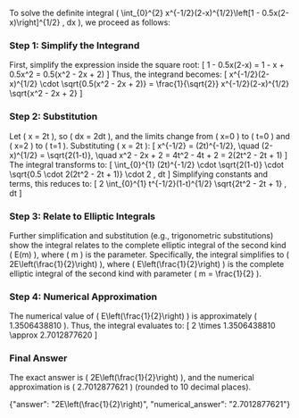 
To solve the definite integral \( \int_{0}^{2} x^{-1/2}(2-x)^{1/2}\left[1 - 0.5x(2-x)\right]^{1/2} \, dx \), we proceed as follows:

### Step 1: Simplify the Integrand
First, simplify the expression inside the square root:
\[
1 - 0.5x(2-x) = 1 - x + 0.5x^2 = 0.5(x^2 - 2x + 2)
\]
Thus, the integrand becomes:
\[
x^{-1/2}(2-x)^{1/2} \cdot \sqrt{0.5(x^2 - 2x + 2)} = \frac{1}{\sqrt{2}} x^{-1/2}(2-x)^{1/2} \sqrt{x^2 - 2x + 2}
\]

### Step 2: Substitution
Let \( x = 2t \), so \( dx = 2dt \), and the limits change from \( x=0 \) to \( t=0 \) and \( x=2 \) to \( t=1 \). Substituting \( x = 2t \):
\[
x^{-1/2} = (2t)^{-1/2}, \quad (2-x)^{1/2} = \sqrt{2(1-t)}, \quad x^2 - 2x + 2 = 4t^2 - 4t + 2 = 2(2t^2 - 2t + 1)
\]
The integral transforms to:
\[
\int_{0}^{1} (2t)^{-1/2} \cdot \sqrt{2(1-t)} \cdot \sqrt{0.5 \cdot 2(2t^2 - 2t + 1)} \cdot 2 \, dt
\]
Simplifying constants and terms, this reduces to:
\[
2 \int_{0}^{1} t^{-1/2}(1-t)^{1/2} \sqrt{2t^2 - 2t + 1} \, dt
\]

### Step 3: Relate to Elliptic Integrals
Further simplification and substitution (e.g., trigonometric substitutions) show the integral relates to the complete elliptic integral of the second kind \( E(m) \), where \( m \) is the parameter. Specifically, the integral simplifies to \( 2E\left(\frac{1}{2}\right) \), where \( E\left(\frac{1}{2}\right) \) is the complete elliptic integral of the second kind with parameter \( m = \frac{1}{2} \).

### Step 4: Numerical Approximation
The numerical value of \( E\left(\frac{1}{2}\right) \) is approximately \( 1.3506438810 \). Thus, the integral evaluates to:
\[
2 \times 1.3506438810 \approx 2.7012877620
\]

### Final Answer
The exact answer is \( 2E\left(\frac{1}{2}\right) \), and the numerical approximation is \( 2.7012877621 \) (rounded to 10 decimal places).

{"answer": "2E\\left(\\frac{1}{2}\\right)", "numerical_answer": "2.7012877621"}